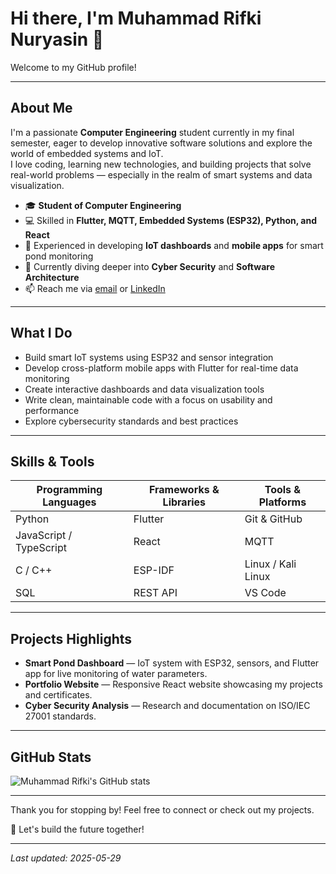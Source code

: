 # Hi there, I'm Muhammad Rifki Nuryasin 👋

Welcome to my GitHub profile!

---

## About Me

I'm a passionate **Computer Engineering** student currently in my final semester, eager to develop innovative software solutions and explore the world of embedded systems and IoT.  
I love coding, learning new technologies, and building projects that solve real-world problems — especially in the realm of smart systems and data visualization.

- 🎓 **Student of Computer Engineering**  
- 💻 Skilled in **Flutter, MQTT, Embedded Systems (ESP32), Python, and React**  
- 🔧 Experienced in developing **IoT dashboards** and **mobile apps** for smart pond monitoring  
- 🌱 Currently diving deeper into **Cyber Security** and **Software Architecture**  
- 📫 Reach me via [email](mailto:rifki.nuryasin@example.com) or [LinkedIn](https://linkedin.com/in/rifkinuryasin)

---

## What I Do

- Build smart IoT systems using ESP32 and sensor integration  
- Develop cross-platform mobile apps with Flutter for real-time data monitoring  
- Create interactive dashboards and data visualization tools  
- Write clean, maintainable code with a focus on usability and performance  
- Explore cybersecurity standards and best practices

---

## Skills & Tools

| Programming Languages | Frameworks & Libraries | Tools & Platforms  |
|-----------------------|------------------------|-------------------|
| Python                | Flutter                | Git & GitHub      |
| JavaScript / TypeScript| React                  | MQTT              |
| C / C++               | ESP-IDF                | Linux / Kali Linux|
| SQL                   | REST API               | VS Code           |

---

## Projects Highlights

- **Smart Pond Dashboard** — IoT system with ESP32, sensors, and Flutter app for live monitoring of water parameters.  
- **Portfolio Website** — Responsive React website showcasing my projects and certificates.  
- **Cyber Security Analysis** — Research and documentation on ISO/IEC 27001 standards.

---

## GitHub Stats

![Muhammad Rifki's GitHub stats](https://github-readme-stats.vercel.app/api?username=rifkinuryasin&show_icons=true&theme=radical)

---

Thank you for stopping by! Feel free to connect or check out my projects.

🚀 Let's build the future together!

---

*Last updated: 2025-05-29*

